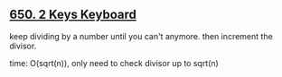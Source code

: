 ## [650. 2 Keys Keyboard](https://leetcode.com/problems/2-keys-keyboard/description/?envType=daily-question&envId=2024-08-19)

keep dividing by a number until you can't anymore. then increment the divisor.

time: O(sqrt(n)), only need to check divisor up to sqrt(n)
